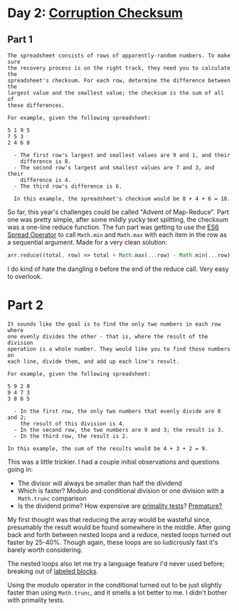 # Day 2: [Corruption Checksum][day]

## Part 1
``` text
The spreadsheet consists of rows of apparently-random numbers. To make sure
the recovery process is on the right track, they need you to calculate the
spreadsheet's checksum. For each row, determine the difference between the
largest value and the smallest value; the checksum is the sum of all of
these differences.

For example, given the following spreadsheet:

5 1 9 5
7 5 3
2 4 6 8

  - The first row's largest and smallest values are 9 and 1, and their
    difference is 8.
  - The second row's largest and smallest values are 7 and 3, and their
    difference is 4.
  - The third row's difference is 6.

  In this example, the spreadsheet's checksum would be 8 + 4 + 6 = 18.
```

So far, this year's challenges could be called "Advent of Map-Reduce". Part one was pretty simple, after some mildly yucky text splitting, the checksum was a one-line reduce function. The fun part was getting to use the [ES6 Spread Operator][spread] to call `Math.min` and `Math.max` with each item in the row as a sequential argument. Made for a very clean solution:

``` js
arr.reduce((total, row) => total + Math.max(...row) - Math.min(...row), 0);
```

I do kind of hate the dangling `0` before the end of the reduce call. Very easy to overlook. 

# Part 2

``` text
It sounds like the goal is to find the only two numbers in each row where
one evenly divides the other - that is, where the result of the division
operation is a whole number. They would like you to find those numbers on
each line, divide them, and add up each line's result.

For example, given the following spreadsheet:

5 9 2 8
9 4 7 3
3 8 6 5

  - In the first row, the only two numbers that evenly divide are 8 and 2;
    the result of this division is 4.
  - In the second row, the two numbers are 9 and 3; the result is 3.
  - In the third row, the result is 2.

In this example, the sum of the results would be 4 + 3 + 2 = 9.

```

This was a little trickier. I had a couple initial observations and questions going in:

* The divisor will always be smaller than half the dividend
* Which is faster? Modulo and conditional division or one division with a `Math.trunc` comparison
* Is the dividend prime? How expensive are [primality tests][miller-rabin]? [Premature?][all evil]

My first thought was that reducing the array would be wasteful since, presumably the result would be found somewhere in the middle. After going back and forth between nested loops and a reduce, nested loops turned out faster by 25-40%. Though again, these loops are so ludicrously fast it's barely worth considering. 

The nested loops also let me try a language feature I'd never used before; breaking out of [labeled blocks][label]. 

Using the modulo operator in the conditional turned out to be just slightly faster than using `Math.trunc`, and it smells a lot better to me. I didn't bother with primality tests. 

[day]: http://adventofcode.com/2017/day/2
[spread]: https://developer.mozilla.org/en-US/docs/Web/JavaScript/Reference/Operators/Spread_operator
[miller-rabin]: https://www.npmjs.com/package/miller-rabin
[all evil]: https://en.wikipedia.org/wiki/Program_optimization#cite_ref-autogenerated268_4-0
[for of]: https://developer.mozilla.org/en-US/docs/Web/JavaScript/Reference/Statements/for...of
[label]: https://developer.mozilla.org/en-US/docs/Web/JavaScript/Reference/Statements/label
